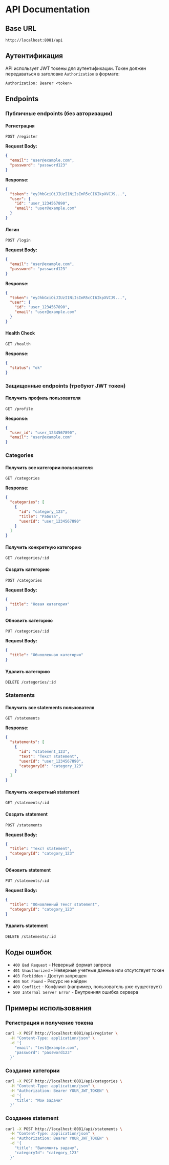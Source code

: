 # API Documentation

## Base URL
```
http://localhost:8081/api
```

## Аутентификация

API использует JWT токены для аутентификации. Токен должен передаваться в заголовке `Authorization` в формате:
```
Authorization: Bearer <token>
```

## Endpoints

### Публичные endpoints (без авторизации)

#### Регистрация
```
POST /register
```

**Request Body:**
```json
{
  "email": "user@example.com",
  "password": "password123"
}
```

**Response:**
```json
{
  "token": "eyJhbGciOiJIUzI1NiIsInR5cCI6IkpXVCJ9...",
  "user": {
    "id": "user_1234567890",
    "email": "user@example.com"
  }
}
```

#### Логин
```
POST /login
```

**Request Body:**
```json
{
  "email": "user@example.com",
  "password": "password123"
}
```

**Response:**
```json
{
  "token": "eyJhbGciOiJIUzI1NiIsInR5cCI6IkpXVCJ9...",
  "user": {
    "id": "user_1234567890",
    "email": "user@example.com"
  }
}
```

#### Health Check
```
GET /health
```

**Response:**
```json
{
  "status": "ok"
}
```

### Защищенные endpoints (требуют JWT токен)

#### Получить профиль пользователя
```
GET /profile
```

**Response:**
```json
{
  "user_id": "user_1234567890",
  "email": "user@example.com"
}
```

### Categories

#### Получить все категории пользователя
```
GET /categories
```

**Response:**
```json
{
  "categories": [
    {
      "id": "category_123",
      "title": "Работа",
      "userId": "user_1234567890"
    }
  ]
}
```

#### Получить конкретную категорию
```
GET /categories/:id
```

#### Создать категорию
```
POST /categories
```

**Request Body:**
```json
{
  "title": "Новая категория"
}
```

#### Обновить категорию
```
PUT /categories/:id
```

**Request Body:**
```json
{
  "title": "Обновленная категория"
}
```

#### Удалить категорию
```
DELETE /categories/:id
```

### Statements

#### Получить все statements пользователя
```
GET /statements
```

**Response:**
```json
{
  "statements": [
    {
      "id": "statement_123",
      "text": "Текст statement",
      "userId": "user_1234567890",
      "categoryId": "category_123"
    }
  ]
}
```

#### Получить конкретный statement
```
GET /statements/:id
```

#### Создать statement
```
POST /statements
```

**Request Body:**
```json
{
  "title": "Текст statement",
  "categoryId": "category_123"
}
```

#### Обновить statement
```
PUT /statements/:id
```

**Request Body:**
```json
{
  "title": "Обновленный текст statement",
  "categoryId": "category_123"
}
```

#### Удалить statement
```
DELETE /statements/:id
```

## Коды ошибок

- `400 Bad Request` - Неверный формат запроса
- `401 Unauthorized` - Неверные учетные данные или отсутствует токен
- `403 Forbidden` - Доступ запрещен
- `404 Not Found` - Ресурс не найден
- `409 Conflict` - Конфликт (например, пользователь уже существует)
- `500 Internal Server Error` - Внутренняя ошибка сервера

## Примеры использования

### Регистрация и получение токена
```bash
curl -X POST http://localhost:8081/api/register \
  -H "Content-Type: application/json" \
  -d '{
    "email": "test@example.com",
    "password": "password123"
  }'
```

### Создание категории
```bash
curl -X POST http://localhost:8081/api/categories \
  -H "Content-Type: application/json" \
  -H "Authorization: Bearer YOUR_JWT_TOKEN" \
  -d '{
    "title": "Мои задачи"
  }'
```

### Создание statement
```bash
curl -X POST http://localhost:8081/api/statements \
  -H "Content-Type: application/json" \
  -H "Authorization: Bearer YOUR_JWT_TOKEN" \
  -d '{
    "title": "Выполнить задачу",
    "categoryId": "category_123"
  }'
``` 